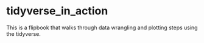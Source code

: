 # tidyverse_in_action
This is a flipbook that walks through data wrangling and plotting steps using the tidyverse.
